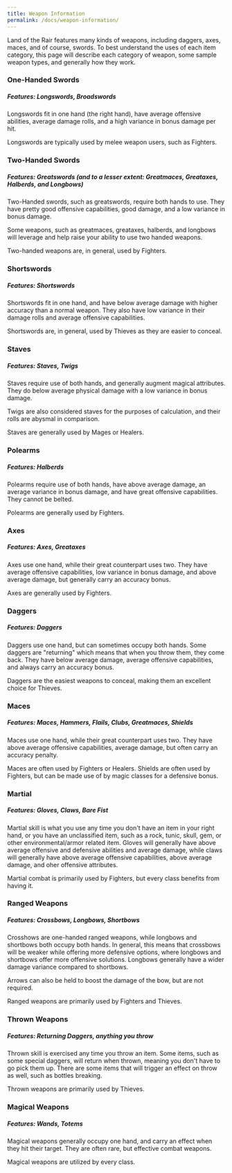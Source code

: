 ```yaml
---
title: Weapon Information
permalink: /docs/weapon-information/
---
```


Land of the Rair features many kinds of weapons, including daggers, axes, maces, and of course, swords. To best understand the uses of each item category, this page will describe each category of weapon, some sample weapon types, and generally how they work.

### One-Handed Swords
##### _Features: Longswords, Broadswords_

Longswords fit in one hand (the right hand), have average offensive abilities, average damage rolls, and a high variance in bonus damage per hit.

Longswords are typically used by melee weapon users, such as Fighters.

### Two-Handed Swords
##### _Features: Greatswords (and to a lesser extent: Greatmaces, Greataxes, Halberds, and Longbows)_

Two-Handed swords, such as greatswords, require both hands to use. They have pretty good offensive capabilities, good damage, and a low variance in bonus damage.

Some weapons, such as greatmaces, greataxes, halberds, and longbows will leverage and help raise your ability to use two handed weapons.

Two-handed weapons are, in general, used by Fighters.

### Shortswords
##### _Features: Shortswords_

Shortswords fit in one hand, and have below average damage with higher accuracy than a normal weapon. They also have low variance in their damage rolls and average offensive capabilities.

Shortswords are, in general, used by Thieves as they are easier to conceal.

### Staves
##### _Features: Staves, Twigs_

Staves require use of both hands, and generally augment magical attributes. They do below average physical damage with a low variance in bonus damage.

Twigs are also considered staves for the purposes of calculation, and their rolls are abysmal in comparison.

Staves are generally used by Mages or Healers.

### Polearms
##### _Features: Halberds_

Polearms require use of both hands, have above average damage, an average variance in bonus damage, and have great offensive capabilities. They cannot be belted.

Polearms are generally used by Fighters.

### Axes
##### _Features: Axes, Greataxes_

Axes use one hand, while their great counterpart uses two. They have average offensive capabilities, low variance in bonus damage, and above average damage, but generally carry an accuracy bonus.

Axes are generally used by Fighters.

### Daggers
##### _Features: Daggers_

Daggers use one hand, but can sometimes occupy both hands. Some daggers are "returning" which means that when you throw them, they come back. They have below average damage, average offensive capabilities, and always carry an accuracy bonus.

Daggers are the easiest weapons to conceal, making them an excellent choice for Thieves.

### Maces
##### _Features: Maces, Hammers, Flails, Clubs, Greatmaces, Shields_

Maces use one hand, while their great counterpart uses two. They have above average offensive capabilities, average damage, but often carry an accuracy penalty.

Maces are often used by Fighters or Healers. Shields are often used by Fighters, but can be made use of by magic classes for a defensive bonus.

### Martial
##### _Features: Gloves, Claws, Bare Fist_

Martial skill is what you use any time you don't have an item in your right hand, or you have an unclassified item, such as a rock, tunic, skull, gem, or other environmental/armor related item. Gloves will generally have above average offensive and defensive abilities and average damage, while claws will generally have above average offensive capabilities, above average damage, and oher offensive attributes.

Martial combat is primarily used by Fighters, but every class benefits from having it.

### Ranged Weapons
##### _Features: Crossbows, Longbows, Shortbows_

Crosshows are one-handed ranged weapons, while longbows and shortbows both occupy both hands. In general, this means that crossbows will be weaker while offering more defensive options, where longbows and shortbows offer more offensive solutions. Longbows generally have a wider damage variance compared to shortbows.

Arrows can also be held to boost the damage of the bow, but are not required.

Ranged weapons are primarily used by Fighters and Thieves.

### Thrown Weapons
##### _Features: Returning Daggers, anything you throw_

Thrown skill is exercised any time you throw an item. Some items, such as some special daggers, will return when thrown, meaning you don't have to go pick them up. There are some items that will trigger an effect on throw as well, such as bottles breaking.

Thrown weapons are primarily used by Thieves.

### Magical Weapons
##### _Features: Wands, Totems_

Magical weapons generally occupy one hand, and carry an effect when they hit their target. They are often rare, but effective combat weapons.

Magical weapons are utilized by every class.
